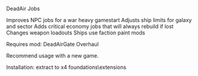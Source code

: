 DeadAir Jobs

Improves NPC jobs for a war heavy gamestart
Adjusts ship limits for galaxy and sector
Adds critical economy jobs that will always rebuild if lost
Changes weapon loadouts
Ships use faction paint mods

Requires mod: DeadAirGate Overhaul

Recommend usage with a new game.

Installation: extract to x4 foundations\extensions